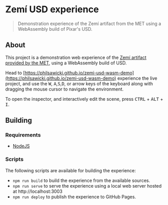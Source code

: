 # Zemí USD experience

> Demonstration experience of the Zemí artifact from the MET using a WebAssembly build of Pixar's USD.

## About

This project is a demonstration web experience of the [Zemí artifact provided by the MET](https://www.metmuseum.org/blogs/collection-insights/2020/augmented-reality-zemi-arte-del-mar), using a WebAssembly build of USD.

Head to [https://philsawicki.github.io/zemi-usd-wasm-demo](https://philsawicki.github.io/zemi-usd-wasm-demo) experience the live project, and use the <kbd>W</kbd>,  <kbd>A</kbd>,<kbd>S</kbd>,<kbd>D</kbd>, or arrow keys of the keyboard along with dragging the mouse cursor to navigate the environment.

To open the inspector, and interactively edit the scene, press <kbd>CTRL</kbd> + <kbd>ALT</kbd> + <kbd>I</kbd>.

## Building

### Requirements

 * [NodeJS](https://nodejs.org)

### Scripts

The following scripts are available for building the experience:

 * `npm run build` to build the experience from the available sources.
 * `npm run serve` to serve the experience using a local web server hosted at http://localhost:3003
 * `npm run deploy` to publish the experience to GitHub Pages.
